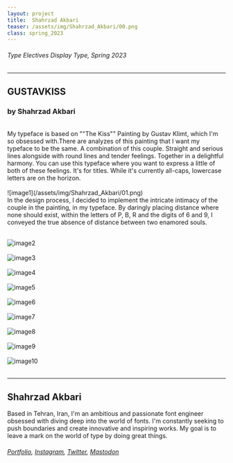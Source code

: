 ```yaml
---
layout: project
title:  Shahrzad Akbari
teaser: /assets/img/Shahrzad_Akbari/00.png
class: spring_2023
---
```

###### Type Electives Display Type, Spring 2023 ######
---
## GUSTAVKISS ##
### by Shahrzad Akbari ###

<br>
My typeface is based on ""The Kiss"" Painting by Gustav Klimt, which I'm so obsessed with.There are analyzes of this painting that I want my typeface to be the same. A combination of this couple. Straight and serious lines alongside with round lines and tender feelings. Together in a delightful harmony. You can use this typeface where you want to express a little of both of these feelings. It's for titles. While it's currently all-caps, lowercase letters are on the horizon.
<br><br>
![image1](/assets/img/Shahrzad_Akbari/01.png)
<br>
In the design process, I decided to implement the intricate intimacy of the couple in the painting, in my typeface. By daringly placing distance where none should exist, within the letters of P, B, R and the digits of 6 and 9, I conveyed the true absence of distance between two enamored souls.
<br><br>

![image2](/assets/img/Shahrzad_Akbari/02.png)
<br><br>
![image3](/assets/img/Shahrzad_Akbari/03.png)
<br><br>
![image4](/assets/img/Shahrzad_Akbari/04.png)
<br><br>
![image5](/assets/img/Shahrzad_Akbari/05.png)
<br><br>
![image6](/assets/img/Shahrzad_Akbari/06.png)
<br><br>
![image7](/assets/img/Shahrzad_Akbari/07.png)
<br><br>
![image8](/assets/img/Shahrzad_Akbari/08.png)
<br><br>
![image9](/assets/img/Shahrzad_Akbari/09.png)
<br><br>
![image10](/assets/img/Shahrzad_Akbari/10.png)
<br><br>

---
## Shahrzad Akbari ##
Based in Tehran, Iran, I'm an ambitious and passionate font engineer obsessed with diving deep into the world of fonts. I'm constantly seeking to push boundaries and create innovative and inspiring works. My goal is to leave a mark on the world of type by doing great things.
<br>
###### [Portfolio](https://drive.google.com/file/d/1tzR51k0xrD1ETm52ympNElQhtM1UTlTk/view), [Instagram](https://www.instagram.com/shahrzadakbari_/), [Twitter](https://twitter.com/shahrzadakbari_), [Mastodon](https://typo.social/@ShahrzadAkbari) ######
